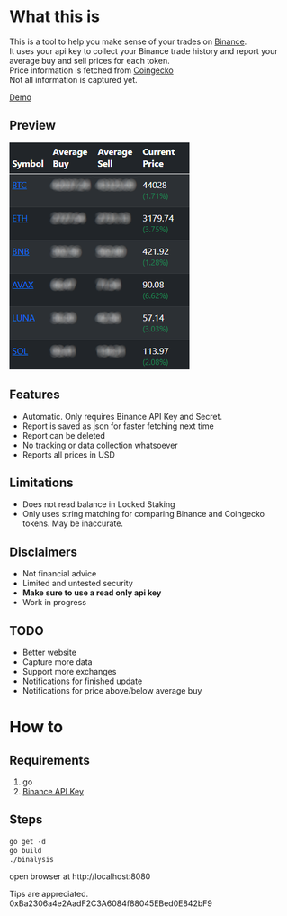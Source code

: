 # What this is
This is a tool to help you make sense of your trades on [Binance](https://binance.com). <br>
It uses your api key to collect your Binance trade history and report your average buy and sell prices for each token.<br>
Price information is fetched from [Coingecko](https://coingecko.com)<br>
Not all information is captured yet. 

[Demo](https://binalysis.enzosv.xyz)

## Preview
![preview](https://github.com/enzosv/binalysis/blob/main/screenshot.png)

## Features
* Automatic. Only requires Binance API Key and Secret.
* Report is saved as json for faster fetching next time
* Report can be deleted
* No tracking or data collection whatsoever
* Reports all prices in USD

## Limitations
* Does not read balance in Locked Staking
* Only uses string matching for comparing Binance and Coingecko tokens. May be inaccurate.

## Disclaimers
* Not financial advice
* Limited and untested security
* **Make sure to use a read only api key**
* Work in progress

## TODO
* Better website
* Capture more data
* Support more exchanges
* Notifications for finished update
* Notifications for price above/below average buy

# How to
## Requirements
1. go
2. [Binance API Key](https://www.binance.com/en/support/faq/360002502072/)
## Steps
```
go get -d
go build
./binalysis
```
open browser at http://localhost:8080

Tips are appreciated. 0xBa2306a4e2AadF2C3A6084f88045EBed0E842bF9